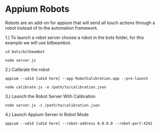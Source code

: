 Appium Robots
======

Robots are an add-on for appium that will send all touch actions through a robot instead of to the automation framework.

1.) To launch a robot server choose a robot in the bots folder, for this example we will use bitbeambot.
    
`cd bots/bitbeambot`

`node server.js`

2.) Calibrate the robot   

`appium --udid [udid here] --app RobotCalibration.app --pre-launch`

`node calibrate.js -o /path/to/calibration.json`

3.) Launch the Robot Server With Calibration

`node server.js -c /path/to/calibration.json`

4.) Launch Appium Server in Robot Mode

`appium --udid [udid here] --robot-address 0.0.0.0 --robot-port:4242`
